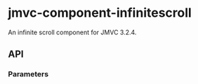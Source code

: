 jmvc-component-infinitescroll
=============================

An infinite scroll component for JMVC 3.2.4.

## API
### Parameters